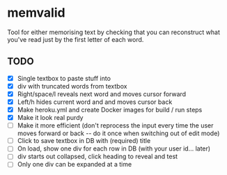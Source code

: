 # memvalid

Tool for either memorising text by checking that you can reconstruct what you've read just by the first letter of each word.

## TODO

* [X] Single textbox to paste stuff into
* [X] div with truncated words from textbox
* [X] Right/space/l reveals next word and moves cursor forward
* [X] Left/h hides current word and and moves cursor back
* [X] Make heroku.yml and create Docker images for build / run steps
* [X] Make it look real purdy
* [ ] Make it more efficient (don't reprocess the input every time the user moves forward or back -- do it once when switching out of edit mode)
* [ ] Click to save textbox in DB with (required) title
* [ ] On load, show one div for each row in DB (with your user id... later)
* [ ] div starts out collapsed, click heading to reveal and test
* [ ] Only one div can be expanded at a time
